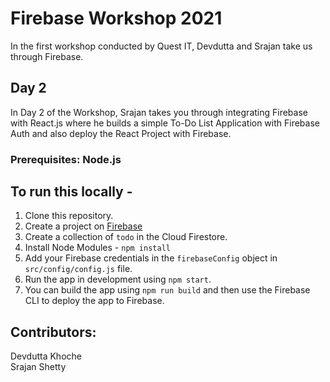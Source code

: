 # Firebase Workshop 2021
In the first workshop conducted by Quest IT, Devdutta and Srajan take us through Firebase.

## Day 2

In Day 2 of the Workshop, Srajan takes you through integrating Firebase with React.js where he builds a simple To-Do List Application with Firebase Auth and also deploy the React Project with Firebase. 

### Prerequisites: Node.js

## To run this locally - 

1. Clone this repository.
2. Create a project on [Firebase](https://firebase.google.com/)
3. Create a collection of ```todo``` in the Cloud Firestore.
4. Install Node Modules - ```npm install```
5. Add your Firebase credentials in the ```firebaseConfig``` object in ```src/config/config.js``` file.
6. Run the app in development using ```npm start```.
7. You can build the app using ```npm run build``` and then use the Firebase CLI to deploy the app to Firebase.

## Contributors:
Devdutta Khoche <br/>
Srajan Shetty
